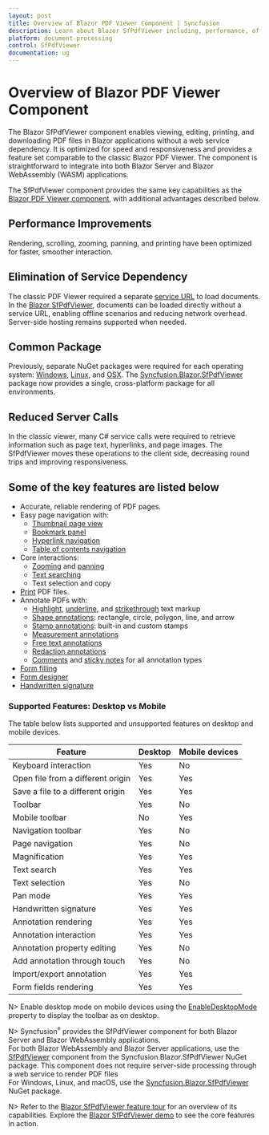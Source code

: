 ```yaml
---
layout: post
title: Overview of Blazor PDF Viewer Component | Syncfusion
description: Learn about Blazor SfPdfViewer including, performance, offline loading, annotations, form filling, printing, and support for Server & WebAssembly.
platform: document-processing
control: SfPdfViewer
documentation: ug
---
```


# Overview of Blazor PDF Viewer Component

The Blazor SfPdfViewer component enables viewing, editing, printing, and downloading PDF files in Blazor applications without a web service dependency. It is optimized for speed and responsiveness and provides a feature set comparable to the classic Blazor PDF Viewer. The component is straightforward to integrate into both Blazor Server and Blazor WebAssembly (WASM) applications.

The SfPdfViewer component provides the same key capabilities as the [Blazor PDF Viewer component](../blazor-classic/overview), with additional advantages described below.

## Performance Improvements

Rendering, scrolling, zooming, panning, and printing have been optimized for faster, smoother interaction.

## Elimination of Service Dependency

The classic PDF Viewer required a separate [service URL](../blazor/getting-started/web-assembly-application) to load documents. In the [Blazor SfPdfViewer](https://help.syncfusion.com/document-processing/pdf/pdf-viewer/blazor/getting-started/web-assembly-application), documents can be loaded directly without a service URL, enabling offline scenarios and reducing network overhead. Server-side hosting remains supported when needed.

## Common Package

Previously, separate NuGet packages were required for each operating system: [Windows](https://www.nuget.org/packages/Syncfusion.Blazor.PdfViewerServer.Windows), [Linux](https://www.nuget.org/packages/Syncfusion.Blazor.PdfViewerServer.Linux), and [OSX](https://www.nuget.org/packages/Syncfusion.Blazor.PdfViewerServer.OSX). The [Syncfusion.Blazor.SfPdfViewer](https://www.nuget.org/packages/Syncfusion.Blazor.SfPdfViewer) package now provides a single, cross-platform package for all environments.

## Reduced Server Calls

In the classic viewer, many C# service calls were required to retrieve information such as page text, hyperlinks, and page images. The SfPdfViewer moves these operations to the client side, decreasing round trips and improving responsiveness.

## Some of the key features are listed below

* Accurate, reliable rendering of PDF pages.
* Easy page navigation with:
    * [Thumbnail page view](https://help.syncfusion.com/document-processing/pdf/pdf-viewer/blazor/interactive-pdf-navigation/page-thumbnail-navigation)
    * [Bookmark panel](https://help.syncfusion.com/document-processing/pdf/pdf-viewer/blazor/interactive-pdf-navigation/bookmark-navigation)
    * [Hyperlink navigation](https://help.syncfusion.com/document-processing/pdf/pdf-viewer/blazor/interactive-pdf-navigation/hyperlink-navigation)
    * [Table of contents navigation](https://help.syncfusion.com/document-processing/pdf/pdf-viewer/blazor/interactive-pdf-navigation/table-of-content-navigation)
* Core interactions:
    * [Zooming](https://help.syncfusion.com/document-processing/pdf/pdf-viewer/blazor/magnification) and [panning](https://help.syncfusion.com/document-processing/pdf/pdf-viewer/blazor/interaction#panning-mode)
    * [Text searching](https://help.syncfusion.com/document-processing/pdf/pdf-viewer/blazor/text-search)
    * Text selection and copy
* [Print](https://help.syncfusion.com/document-processing/pdf/pdf-viewer/blazor/print) PDF files.
* Annotate PDFs with:
    * [Highlight](https://help.syncfusion.com/document-processing/pdf/pdf-viewer/blazor/annotation/text-markup-annotation#highlight-a-text), [underline](https://help.syncfusion.com/document-processing/pdf/pdf-viewer/blazor/annotation/text-markup-annotation#underline-a-text), and [strikethrough](https://help.syncfusion.com/document-processing/pdf/pdf-viewer/blazor/annotation/text-markup-annotation#strikethrough-a-text) text markup
    * [Shape annotations](https://help.syncfusion.com/document-processing/pdf/pdf-viewer/blazor/annotation/shape-annotation): rectangle, circle, polygon, line, and arrow
    * [Stamp annotations](https://help.syncfusion.com/document-processing/pdf/pdf-viewer/blazor/annotation/stamp-annotation): built-in and custom stamps
    * [Measurement annotations](https://help.syncfusion.com/document-processing/pdf/pdf-viewer/blazor/annotation/measurement-annotation)
    * [Free text annotations](https://help.syncfusion.com/document-processing/pdf/pdf-viewer/blazor/annotation/free-text-annotation)
    * [Redaction annotations](https://help.syncfusion.com/document-processing/pdf/pdf-viewer/blazor/redaction/overview)
    * [Comments](https://help.syncfusion.com/document-processing/pdf/pdf-viewer/blazor/annotation/comments) and [sticky notes](https://help.syncfusion.com/document-processing/pdf/pdf-viewer/blazor/annotation/sticky-notes-annotation) for all annotation types
* [Form filling](https://help.syncfusion.com/document-processing/pdf/pdf-viewer/blazor/form-filling)
* [Form designer](https://help.syncfusion.com/document-processing/pdf/pdf-viewer/blazor/form-designer)
* [Handwritten signature](https://help.syncfusion.com/document-processing/pdf/pdf-viewer/blazor/hand-written-signature)

### Supported Features: Desktop vs Mobile

The table below lists supported and unsupported features on desktop and mobile devices.

| Feature | Desktop | Mobile devices |
|--|--|--|
| Keyboard interaction | Yes | No |
| Open file from a different origin | Yes | Yes |
| Save a file to a different origin | Yes | Yes |
| Toolbar | Yes | No |
| Mobile toolbar | No | Yes |
| Navigation toolbar | Yes | No |
| Page navigation | Yes | No |
| Magnification | Yes | Yes |
| Text search | Yes | Yes |
| Text selection | Yes | No |
| Pan mode | Yes | Yes |
| Handwritten signature | Yes | Yes |
| Annotation rendering | Yes | Yes |
| Annotation interaction | Yes | Yes |
| Annotation property editing | Yes | No |
| Add annotation through touch | Yes | No |
| Import/export annotation | Yes | Yes |
| Form fields rendering | Yes | Yes |

N> Enable desktop mode on mobile devices using the [EnableDesktopMode](https://help.syncfusion.com/cr/blazor/Syncfusion.Blazor.SfPdfViewer.PdfViewerBase.html#Syncfusion_Blazor_SfPdfViewer_PdfViewerBase_EnableDesktopMode) property to display the toolbar as on desktop.

N> Syncfusion<sup style="font-size:70%">&reg;</sup> provides the SfPdfViewer component for both Blazor Server and Blazor WebAssembly applications.
<br />For both Blazor WebAssembly and Blazor Server applications, use the [SfPdfViewer](https://help.syncfusion.com/cr/blazor/Syncfusion.Blazor.PdfViewer.SfPdfViewer.html) component from the Syncfusion.Blazor.SfPdfViewer NuGet package. This component does not require server-side processing through a web service to render PDF files <br />For Windows, Linux, and macOS, use the [Syncfusion.Blazor.SfPdfViewer](https://www.nuget.org/packages/Syncfusion.Blazor.SfPdfViewer) NuGet package.

N> Refer to the [Blazor SfPdfViewer feature tour](https://www.syncfusion.com/pdf-viewer-sdk/blazor-pdf-viewer) for an overview of its capabilities. Explore the [Blazor SfPdfViewer demo](https://document.syncfusion.com/demos/pdf-viewer/blazor-server/pdf-viewer/default-functionalities?theme=fluent) to see the core features in action.